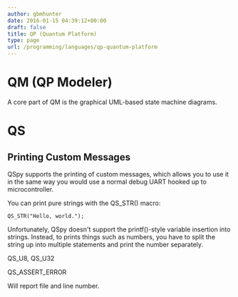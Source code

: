 ```yaml
---
author: gbmhunter
date: 2016-01-15 04:39:12+00:00
draft: false
title: QP (Quantum Platform)
type: page
url: /programming/languages/qp-quantum-platform
---
```


# QM (QP Modeler)




A core part of QM is the graphical UML-based state machine diagrams.




# QS




## Printing Custom Messages




QSpy supports the printing of custom messages, which allows you to use it in the same way you would use a normal debug UART hooked up to microcontroller.




You can print pure strings with the QS_STR() macro:



    
    QS_STR("Hello, world.");




Unfortunately, QSpy doesn't support the printf()-style variable insertion into strings. Instead, to prints things such as numbers, you have to split the string up into multiple statements and print the number separately.




QS_U8, QS_U32




QS_ASSERT_ERROR




Will report file and line number.
